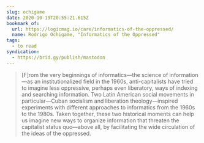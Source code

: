```yaml
---
slug: ochigame
date: 2020-10-19T20:55:21.615Z
bookmark_of:
  url: https://logicmag.io/care/informatics-of-the-oppressed/
  name: Rodrigo Ochigame, "Informatics of the Oppressed"
tags:
  - to read
syndication:
  - https://brid.gy/publish/mastodon
---
```

> [F]rom the very beginnings of informatics—the science of information—as an institutionalized field in the 1960s, anti-capitalists have tried to imagine less oppressive, perhaps even liberatory, ways of indexing and searching information. Two Latin American social movements in particular—Cuban socialism and liberation theology—inspired experiments with different approaches to informatics from the 1960s to the 1980s. Taken together, these two historical moments can help us imagine new ways to organize information that threaten the capitalist status quo—above all, by facilitating the wide circulation of the ideas of the oppressed.